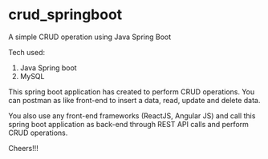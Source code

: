 # crud_springboot
A simple CRUD operation using Java Spring Boot

Tech used:
1. Java Spring boot
2. MySQL

This spring boot application has created to perform CRUD operations. You can postman as like front-end to insert a data, read, update and delete data. 

You also use any front-end frameworks (ReactJS, Angular JS) and call this spring boot application as back-end through REST API calls and perform CRUD operations.


Cheers!!!
